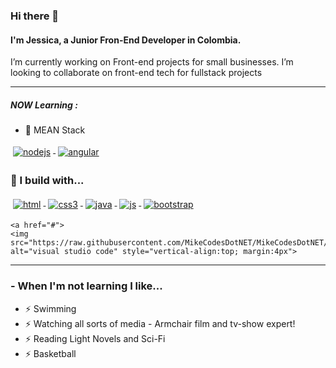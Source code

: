 ### Hi there 👋

#### I'm Jessica, a Junior Fron-End Developer in Colombia.

I’m currently working on Front-end projects for small businesses. I’m looking to collaborate on front-end tech for fullstack projects



--- 

##### NOW Learning :
- 🌱  MEAN Stack

<p>
  <a href="#">
    <img src="https://raw.githubusercontent.com/MikeCodesDotNET/MikeCodesDotNET/a8abbf37441f3253f74ea255a47f289208d7568c/Resources/nodejs.svg" alt="nodejs" style="vertical-align:top; margin:4px">
  </a>

  <a href="#">
      <img src="https://raw.githubusercontent.com/MikeCodesDotNET/MikeCodesDotNET/a8abbf37441f3253f74ea255a47f289208d7568c/Resources/angular.svg" alt="angular" style="vertical-align:top; margin:4px">
  </a>  
  
</p>


### 🚧 I build with...

<p>
  <a href="#">
    <img src="https://raw.githubusercontent.com/MikeCodesDotNET/MikeCodesDotNET/6f9a9537c12cccd375436a59df526f5ecaa46c42/Resources/html.svg" alt="html" style="vertical-align:top; margin:4px">
  </a>
  
  <a href="#">
    <img src="https://raw.githubusercontent.com/MikeCodesDotNET/MikeCodesDotNET/a8abbf37441f3253f74ea255a47f289208d7568c/Resources/css3.svg" alt="css3" style="vertical-align:top; margin:4px">
  </a>
  
 <a href="#">
    <img src="https://raw.githubusercontent.com/MikeCodesDotNET/MikeCodesDotNET/a8abbf37441f3253f74ea255a47f289208d7568c/Resources/java.svg" alt="java" style="vertical-align:top; margin:4px">
  </a>

  <a href="#">
    <img src="https://raw.githubusercontent.com/MikeCodesDotNET/MikeCodesDotNET/a8abbf37441f3253f74ea255a47f289208d7568c/Resources/js.svg" alt="js" style="vertical-align:top; margin:4px">
  </a>

  <a href="#">
    <img src="https://raw.githubusercontent.com/MikeCodesDotNET/MikeCodesDotNET/a8abbf37441f3253f74ea255a47f289208d7568c/Resources/bootstrap.svg" alt="bootstrap" style="vertical-align:top; margin:4px">
  </a>
  
    <a href="#">
    <img src="https://raw.githubusercontent.com/MikeCodesDotNET/MikeCodesDotNET/a8abbf37441f3253f74ea255a47f289208d7568c/Resources/visualstudio_code.svg" alt="visual studio code" style="vertical-align:top; margin:4px">
  </a>
  
</p>



---

### - When I'm not learning I like...
- ⚡️  Swimming 
- ⚡️  Watching all sorts of media - Armchair film and tv-show expert!
- ⚡️  Reading Light Novels and Sci-Fi
- ⚡️  Basketball 
